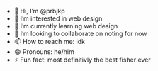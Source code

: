 - 👋 Hi, I’m @prbjkp
- 👀 I’m interested in web design
- 🌱 I’m currently learning web design
- 💞️ I’m looking to collaborate on noting for now
- 📫 How to reach me: idk
- 😄 Pronouns: he/him
- ⚡ Fun fact: most definitivly the best fisher ever

<!---
prbjkp/prbjkp is a ✨ special ✨ repository because its `README.md` (this file) appears on your GitHub profile.
You can click the Preview link to take a look at your changes.
--->
